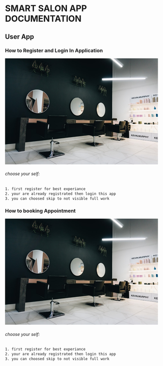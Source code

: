 # SMART SALON APP DOCUMENTATION
## User App
### How to Register and Login In Application
<img src = "src/images/test.jpg" width = "700">

###### choose your self:
```
1. first register for best experiance
2. your are already registrated then login this app
3. you can choosed skip to not visible full work

```

### How to booking Appointment

<img src = "src/images/test.jpg" width = "700">

###### choose your self:
```
1. first register for best experiance
2. your are already registrated then login this app
3. you can choosed skip to not visible full work

```

